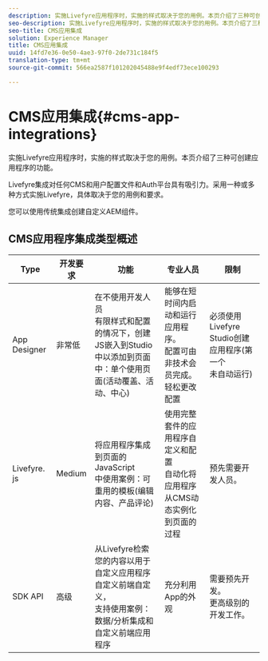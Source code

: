 ```yaml
---
description: 实施Livefyre应用程序时，实施的样式取决于您的用例。本页介绍了三种可创建应用程序的功能。
seo-description: 实施Livefyre应用程序时，实施的样式取决于您的用例。本页介绍了三种可创建应用程序的功能。
seo-title: CMS应用集成
solution: Experience Manager
title: CMS应用集成
uuid: 14fd7e36-0e50-4ae3-97f0-2de731c184f5
translation-type: tm+mt
source-git-commit: 566ea2587f101202045488e9f4edf73ece100293

---
```



# CMS应用集成{#cms-app-integrations}

实施Livefyre应用程序时，实施的样式取决于您的用例。本页介绍了三种可创建应用程序的功能。

Livefyre集成对任何CMS和用户配置文件和Auth平台具有吸引力。采用一种或多种方式实施Livefyre，具体取决于您的用例和要求。

您可以使用传统集成创建自定义AEM组件。

## CMS应用程序集成类型概述

| Type | 开发要求 | 功能 | 专业人员 | 限制 |
|--- |--- |--- |--- |--- |
| App Designer | 非常低 | 在不使用开发人员 <br>有限样式和配置的情况下，创建JS嵌入到Studio中以添加到页面 </br>中：单个使用页面(活动覆盖、活动、中心) | 能够在短时间内启动和运行应用程序。<br>配置可由非技术会员完成。<br>轻松更改配置 | 必须使用Livefyre Studio创建应用程序(第一个 <br>未自动运行) |
| Livefyre. js | Medium | 将应用程序集成到页面的JavaScript <br>中使用案例：可重用的模板(编辑内容、产品评论) | 使用完整套件的应用程序自定义和配置 <br>自动化将应用程序从CMS动态实例化到页面的过程 | 预先需要开发人员。 |
| SDK API | 高级 | 从Livefyre检索您的内容以用于自定义应用程序 <br>自定义前端自定义， <br>支持使用案例：数据/分析集成和自定义前端应用程序 | 充分利用App的外观 | 需要预先开发。<br>更高级别的开发工作。 |
